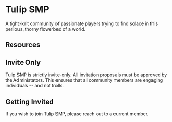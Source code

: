 # Tulip SMP

A tight-knit community of passionate players trying to find solace in this perilous, thorny flowerbed of a world.

## Resources


## Invite Only

Tulip SMP is strictly invite-only. All invitation proposals must be approved by the Administators. This ensures that all community members are engaging individuals -- and not trolls.

## Getting Invited

If you wish to join Tulip SMP, please reach out to a current member.
